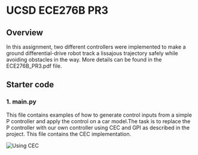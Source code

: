 # UCSD ECE276B PR3 

## Overview
In this assignment, two different controllers were implemented to make a ground differential-drive robot track a lissajous trajectory safely while avoiding obstacles in the way. More details can be found in the ECE276B_PR3.pdf file. 
## Starter code
### 1. main.py
This file contains examples of how to generate control inputs from a simple P controller and apply the control on a car model.The task is to replace the P controller with our own controller using CEC and GPI as described in the project. This file contains the CEC implementation. 

![Using CEC](https://raw.githubusercontent.com/dsechsan/Trajectory-Tracking/tree/main/fig/animation1686890140.158695.gif)

